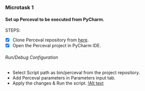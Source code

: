 ### Microtask 1
#### Set up Perceval to be executed from PyCharm.
STEPS:
- [x] Clone Perceval repository from [here](https://github.com/chaoss/grimoirelab-perceval).
- [x] Open the Perceval project in PyCharm IDE.
###### Run/Debug Configuration
- Select Script path as bin/perceval from the project repository.
- Add Perceval parameters in Parameters input tab.
- Apply the changes & Run the script.
[!Alt text](https://github.com/AayushTyagi1/CHAOSS-microtask/blob/master/Microtask%201/run_debug_config.JPG)
